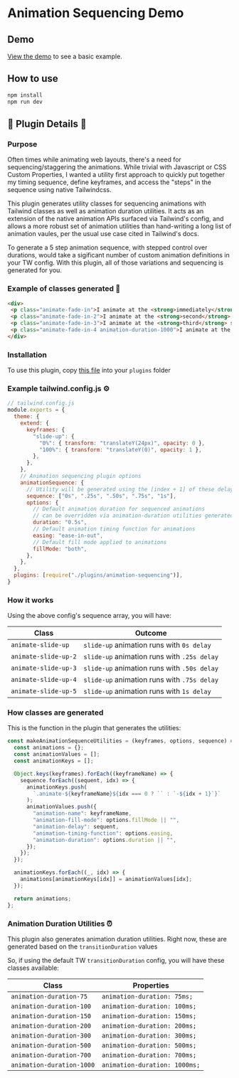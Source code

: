 # Animation Sequencing Demo

## Demo

[View the demo](https://tailwindcss-animation-sequencing-plugin-demo.vercel.app/) to see a basic example.

## How to use

```bash
npm install
npm run dev
```

## 🚧 Plugin Details 🚧

### Purpose
Often times while animating web layouts, there's a need for sequencing/staggering the animations. While trivial with Javascript or CSS Custom Properties, I wanted a utility first approach to quickly put together my timing sequence, define keyframes, and access the "steps" in the sequence using native Tailwindcss.

This plugin generates utility classes for sequencing animations with Tailwind classes as well as animation duration utilities. It acts as an extension of the native animation APIs surfaced via Tailwind's config, and allows a more robust set of animation utilities than hand-writing a long list of animation vaules, per the usual use case cited in Tailwind's docs.

To generate a 5 step animation sequence, with stepped control over durations, would take a sigificant number of custom animation definitions in your TW config. With this plugin, all of those variations and sequencing is generated for you.


### Example of classes generated 🙂

```html
<div>
 <p class="animate-fade-in">I animate at the <strong>immediately</strong>, or first step in the sequence</p>
 <p class="animate-fade-in-2">I animate at the <strong>second</strong> step in the sequence</p>
 <p class="animate-fade-in-3">I animate at the <strong>third</strong> step in the sequence</p>
 <p class="animate-fade-in-4 animation-duration-1000">I animate at the <strong>fourth</strong> step in the sequence, and have a duration of 1000</p>
</div>
```

### Installation

To use this plugin, copy [this file](https://github.com/jaobrown/tailwindcss-animation-sequencing-plugin-demo/blob/main/plugins/animation-sequencing.js) into your `plugins` folder

### Example tailwind.config.js ⚙️

```javascript
// tailwind.config.js
module.exports = {
  theme: {
    extend: {
      keyframes: {
        "slide-up": {
          "0%": { transform: "translateY(24px)", opacity: 0 },
          "100%": { transform: "translateY(0)", opacity: 1 },
        },
      },
    },
    // Animation sequencing plugin options
    animationSequence: {
      // Utility will be generated using the [index + 1] of these delay values
      sequence: ["0s", ".25s", ".50s", ".75s", "1s"],
      options: {
        // Default animation duration for sequenced animations
        // can be overridden via animation-duration utilities generated by the plugin
        duration: "0.5s",
        // Default animation timing function for animations
        easing: "ease-in-out",
        // Default fill mode applied to animations
        fillMode: "both",
      },
    },
  },
  plugins: [require("./plugins/animation-sequencing")],
}
```

### How it works

Using the above config's sequence array, you will have:

| Class | Outcome |
|---|---|
| `animate-slide-up`   | `slide-up` animation runs with `0s delay`   |
| `animate-slide-up-2` | `slide-up` animation runs with `.25s delay` |
| `animate-slide-up-3` | `slide-up` animation runs with `.50s delay` |
| `animate-slide-up-4` | `slide-up` animation runs with `.75s delay` |
| `animate-slide-up-5` | `slide-up` animation runs with `1s delay`   |


### How classes are generated

This is the function in the plugin that generates the utilities:

```javascript
const makeAnimationSequenceUtilities = (keyframes, options, sequence) => {
  const animations = {};
  const animationValues = [];
  const animationKeys = [];

  Object.keys(keyframes).forEach((keyframeName) => {
    sequence.forEach((sequent, idx) => {
      animationKeys.push(
        `.animate-${keyframeName}${idx === 0 ? `` : `-${idx + 1}`}`
      );
      animationValues.push({
        "animation-name": keyframeName,
        "animation-fill-mode": options.fillMode || "",
        "animation-delay": sequent,
        "animation-timing-function": options.easing,
        "animation-duration": options.duration || "",
      });
    });
  });

  animationKeys.forEach((_, idx) => {
    animations[animationKeys[idx]] = animationValues[idx];
  });

  return animations;
};
```

### Animation Duration Utilities ⏰

This plugin also generates animation duration utilities. Right now, these are generated based on the `transitionDuration` values

So, if using the default TW `transitionDuration` config, you will have these classes available:

| Class | Properties |
|---|---|
| `animation-duration-75`   | `animation-duration: 75ms;`   |
| `animation-duration-100`  | `animation-duration: 100ms;`  |
| `animation-duration-150`  | `animation-duration: 150ms;`  |
| `animation-duration-200`  | `animation-duration: 200ms;`  |
| `animation-duration-300`  | `animation-duration: 300ms;`  |
| `animation-duration-500`  | `animation-duration: 500ms;`  |
| `animation-duration-700`  | `animation-duration: 700ms;`  |
| `animation-duration-1000` | `animation-duration: 1000ms;` |